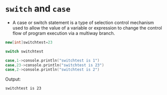 # `switch` and `case`

- A case or switch statement is a type of selection control mechanism used to allow the value of a variable or expression to change the control flow of program execution via a multiway branch.

```cpp
new[int]switchtest=23

switch switchtest

case,1->console.println("switchtest is 1")
case,23->console.println("switchtest is 23")
case,2->console.println("switchtest is 2")
```

Output:

```
switchtest is 23
```
